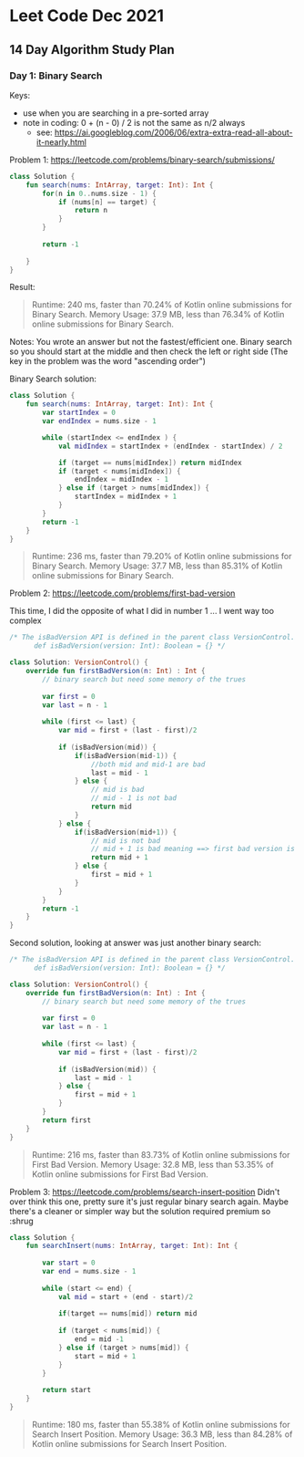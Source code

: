 # Leet Code Dec 2021

## 14 Day Algorithm Study Plan

### Day 1: Binary Search

Keys: 
* use when you are searching in a pre-sorted array
* note in coding: 0 + (n - 0) / 2 is not the same as n/2 always
    * see: https://ai.googleblog.com/2006/06/extra-extra-read-all-about-it-nearly.html 

Problem 1:
https://leetcode.com/problems/binary-search/submissions/
```kotlin 
class Solution {
    fun search(nums: IntArray, target: Int): Int {
        for(n in 0..nums.size - 1) {
            if (nums[n] == target) {
                return n
            }
        }
        
        return -1
    
    }
}
```

Result:
> Runtime: 240 ms, faster than 70.24% of Kotlin online submissions for Binary Search.
Memory Usage: 37.9 MB, less than 76.34% of Kotlin online submissions for Binary Search.

Notes: 
You wrote an answer but not the fastest/efficient one. 
Binary search so you should start at the middle and then check the left or right side 
(The key in the problem was the word "ascending order")

Binary Search solution: 
```kotlin
class Solution {
    fun search(nums: IntArray, target: Int): Int {
        var startIndex = 0
        var endIndex = nums.size - 1

        while (startIndex <= endIndex ) {
            val midIndex = startIndex + (endIndex - startIndex) / 2

            if (target == nums[midIndex]) return midIndex
            if (target < nums[midIndex]) {
                endIndex = midIndex - 1
            } else if (target > nums[midIndex]) {
                startIndex = midIndex + 1
            }
        }
        return -1
    }
}
```
> Runtime: 236 ms, faster than 79.20% of Kotlin online submissions for Binary Search.
Memory Usage: 37.7 MB, less than 85.31% of Kotlin online submissions for Binary Search.


Problem 2: https://leetcode.com/problems/first-bad-version

This time, I did the opposite of what I did in number 1 ... I went way too complex 
```kotlin
/* The isBadVersion API is defined in the parent class VersionControl.
      def isBadVersion(version: Int): Boolean = {} */

class Solution: VersionControl() {
    override fun firstBadVersion(n: Int) : Int {
        // binary search but need some memory of the trues 
        
        var first = 0
        var last = n - 1
        
        while (first <= last) {
            var mid = first + (last - first)/2 
            
            if (isBadVersion(mid)) {
                if(isBadVersion(mid-1)) {
                    //both mid and mid-1 are bad
                    last = mid - 1 
                } else {
                    // mid is bad
                    // mid - 1 is not bad 
                    return mid 
                }
            } else {
                if(isBadVersion(mid+1)) {
                    // mid is not bad 
                    // mid + 1 is bad meaning ==> first bad version is mid + 1
                    return mid + 1
                } else {
                    first = mid + 1
                }
            }
        }
        return -1
	}
}
```

Second solution, looking at answer was just another binary search: 
```kotlin
/* The isBadVersion API is defined in the parent class VersionControl.
      def isBadVersion(version: Int): Boolean = {} */

class Solution: VersionControl() {
    override fun firstBadVersion(n: Int) : Int {
        // binary search but need some memory of the trues 
        
        var first = 0
        var last = n - 1
        
        while (first <= last) {
            var mid = first + (last - first)/2 
            
            if (isBadVersion(mid)) {
                last = mid - 1 
            } else {
                first = mid + 1
            }
        }
        return first
	}
}
```
> Runtime: 216 ms, faster than 83.73% of Kotlin online submissions for First Bad Version.
Memory Usage: 32.8 MB, less than 53.35% of Kotlin online submissions for First Bad Version.


Problem 3: https://leetcode.com/problems/search-insert-position
Didn't over think this one, pretty sure it's just regular binary search again. Maybe there's a cleaner or simpler way but the solution required premium so :shrug 

```kotlin
class Solution {
    fun searchInsert(nums: IntArray, target: Int): Int {
        
        var start = 0 
        var end = nums.size - 1
        
        while (start <= end) {
            val mid = start + (end - start)/2
            
            if(target == nums[mid]) return mid
            
            if (target < nums[mid]) {
                end = mid -1 
            } else if (target > nums[mid]) {
                start = mid + 1
            }
        }
        
        return start
    }
}
```
> Runtime: 180 ms, faster than 55.38% of Kotlin online submissions for Search Insert Position.
Memory Usage: 36.3 MB, less than 84.28% of Kotlin online submissions for Search Insert Position.